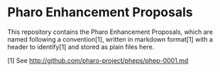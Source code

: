 # Pharo Enhancement Proposals

This repository contains the Pharo Enhancement Proposals, which are named following a convention[1], written in markdown format[1] with a header to identify[1] and stored as plain files here.

[1] See http://github.com/pharo-project/pheps/phep-0001.md

